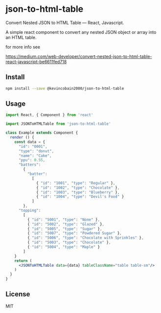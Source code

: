 # json-to-html-table

Convert Nested JSON to HTML Table — React, Javascript.

A simple react component to convert any nested JSON object or array into an HTML table.

for more info see

https://medium.com/web-developer/convert-nested-json-to-html-table-react-javascript-be6611fed718

## Install

```bash
npm install --save @kevincobain2000/json-to-html-table
```

## Usage

```jsx
import React, { Component } from 'react'

import JSONToHTMLTable from 'json-to-html-table'

class Example extends Component {
  render () {
    const data = {
      "id": "0001",
      "type": "donut",
      "name": "Cake",
      "ppu": 0.55,
      "batters":
        {
          "batter":
            [
              { "id": "1001", "type": "Regular" },
              { "id": "1002", "type": "Chocolate" },
              { "id": "1003", "type": "Blueberry" },
              { "id": "1004", "type": "Devil's Food" }
            ]
        },
      "topping":
        [
          { "id": "5001", "type": "None" },
          { "id": "5002", "type": "Glazed" },
          { "id": "5005", "type": "Sugar" },
          { "id": "5007", "type": "Powdered Sugar" },
          { "id": "5006", "type": "Chocolate with Sprinkles" },
          { "id": "5003", "type": "Chocolate" },
          { "id": "5004", "type": "Maple" }
        ]
    }
    return (
      <JSONToHTMLTable data={data} tableClassName="table table-sm"/>
    )
  }
}
```

## License

MIT
